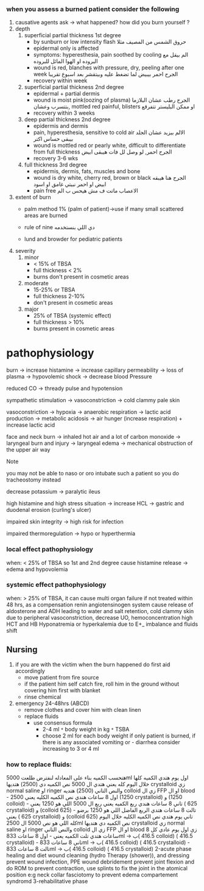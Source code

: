 ### when you assess a burned patient consider the following
1. causative agents
	ask -> what happened? how did you burn yourself ?
2. depth
	1. superficial partial thickness 1st degree
		- by sunburn or low intensity flash حروق الشمس من المصيف مثلا
		- epidermal only is affected
		- symptoms: hyperesthesia, pain soothed by cooling الم بيقل مع البروده او الهوا المائل للبروده
		- wound is red, blanches with pressure, dry, peeling after one week الجرح احمر بيبيض لما تضغط عليه وبيتقشر بعد اسبوع تقريبا
		- recovery within week
	2. superficial partial thickness 2nd degree
		- epidermal + partial dermis
		- wound is moist pink(oozing of plasma) الجرح رطب عشان البلازما بتتسرب وعشان, mottled red painful, blisters او ممكن البليستر تتفرقع
		- recovery within 3 weeks
	3. deep partial thickness 2nd degree
		- epidermis and dermis
		- pain, hyperesthesia, sensitive to cold air الالم بيزيد عشان الجلد بيبقى حساس اكتر
		- wound is mottled red or pearly white, difficult to differentiate from full thickness الجرح احمر, لو وصل لل فات هيبقى ابيض
		- recovery 3-6 wks
	4. full thickness 3rd degree
		- epidermis, dermis, fats, muscles and bone
		- wound is dry white, cherry red, brown or black الجرح هنا هيبقه ابيض او احمر نبيتي غامق او اسود
		- pain free الاعصاب ماتت ف مش هيحس ب الم
3. extent of burn
	- palm method 1% (palm of patient)->use if many small scattered areas are burned 
	- rule of nine دي اللي بنستخدمه
		
	- lund and browder for pediatric patients
4. severity
	1. minor
		- < 15% of TBSA
		- full thickness < 2%
		- burns don't present in cosmetic areas
	2. moderate
		- 15-25% or TBSA
		- full thickness 2-10%
		- don't present in cosmetic areas
	3. major
		- 25% of TBSA (systemic effect)
		- full thickness > 10%
		- burns present in cosmetic areas


# pathophysiology

burn -> increase histamine -> increase capillary permeability -> loss of plasma -> hypovolemic shock -> decrease blood Pressure

reduced CO -> thready pulse and hypotension

sympathetic stimulation -> vasoconstriction -> cold clammy pale skin

vasoconstriction -> hypoxia -> anaerobic respiration -> lactic acid production -> metabolic acidosis -> air hunger (increase respiration) + increase lactic acid

face and neck burn -> inhaled hot air and a lot of carbon monoxide -> laryngeal burn and injury -> laryngeal edema -> mechanical obstruction of the upper air way
> [!NOTE]
> you may not be able to naso or oro intubate such a patient so you do tracheostomy instead

decrease potassium -> paralytic ileus 

high histamine and high stress situation -> increase HCL -> gastric and duodenal erosion (curling's ulcer)

impaired skin integrity -> high risk for infection

impaired thermoregulation -> hypo or hyperthermia
 
### local effect  pathophysiology

when: < 25% of TBSA so 1st and 2nd degree cause histamine release -> edema and hypovolemia

### systemic effect pathophysiology

when: > 25% of TBSA, it can cause multi organ failure if not treated within 48 hrs,  as a compensation renin angiotensinogen system cause release of aldosterone and ADH leading to water and salt retention, cold clammy skin due to peripheral vasoconstriction, decrease UO, hemoconcentration high HCT and HB 
Hyponatremia or hyperkalemia due to E+_ imbalance and fluids shift


## Nursing
1. if you are with the victim when the burn happened do first aid accordingly 
	- move patient from fire source
	- if the patient him self catch fire, roll him in the ground without covering him first with blanket
	- rinse chemical
2. emergency 24-48hrs (ABCD)
	- remove clothes and cover him with clean linen
	- replace fluids
		- use consensus formula
			- 2-4 ml `*` body weight in kg `*` TSBA
			- choose 2 ml for each body weight if only patient is burned, if there is any associated vomiting or - diarrhea consider increasing to 3 or 4 ml
### how to replace fluids:
هتحسب الكميه بناء على المعادله لنفترض طلعت 5000ml 
اول يوم هتدي الكميه كلها خلال اليوم كله يعني هتدي ال 5000
	نص الكميه دي  (2500) هتديها crystalloid زي normal saline او ringer
	والنص التاني (2500) هتديه colloid زي ال FFP او ال blood 
	- اول 8 ساعات هندي نص الكميه الكليه
		 يعني 2500 (1250 crystalloid) و (1250 colloid) 
	- تاني 8 ساعات هندي ربع الكميه  يعني ربع ال 5000 اللي هو 1250
		يعني ( 625 crystalloid) و (colloid 625)
	- تالت 8 ساعات هتدي الربع الفاضل اللي هو 1250 برضو 
		يعني ( 625 crystalloid) و (colloid 625)
تاني يوم هتدي نص الكميه الكليه  خلال اليوم كله اللي هو نص 5000  ال 2500ml
	نص الكميه دي هتديها crystalloid زي normal saline او ringer والنص التاني colloid زي ال FFP او ال blood زي اول يوم عادي
	كل 8 ساعات هتدي تلت الكميه يعني
	- اول 8 ساعات 833ml -> ب( 416.5 colloid) ( 416.5 crystalloid)
	- تاني 8 ساعات 833ml -> ب( 416.5 colloid) ( 416.5 crystalloid)
	- تالت 8 ساعات 833ml -> ب( 416.5 colloid) ( 416.5 crystalloid)
2-acute phase
	healing and diet
	wound cleaning (hydro Therapy (shower)), and dressing
	prevent wound infection, PPE
	wound debridement
	prevent joint flexion and do ROM to prevent contraction, use splints to fix the joint in the atomical position e:g neck collar
	fasciotomy to prevent edema compartement syndromd
3-rehabilitative phase
